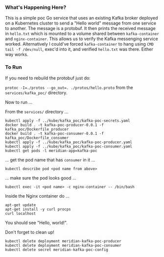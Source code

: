 ### What's Happening Here?

This is a simple poc Go service that uses an existing Kafka broker deployed on a Kubernetes cluster to send a "Hello world" message from one service to another. The message is a protobuf. It then prints the received message in `hello.txt` which is mounted to a volume shared between `kafka-container` and `nginx-container`. This allows us to verify the Kafka messenging service worked. Alternatively I could've forced `kafka-container` to hang using `CMD tail -f /dev/null`, exec'd into it, and verified `hello.txt` was there. Either way works.


### To Run

If you need to rebuild the protobuf just do:

`protoc -I=./protos --go_out=. ./protos/hello.proto` from the `services/kafka_poc/` directory.

Now to run ...

From the `services/` directory ...

```
kubectl apply -f ../kube/kafka_poc/kafka-poc-secrets.yaml
docker build . -t kafka-poc-producer-0.0.1 -f kafka_poc/Dockerfile_producer
docker build . -t kafka-poc-consumer-0.0.1 -f kafka_poc/Dockerfile_consumer
kubectl apply -f ../kube/kafka_poc/kafka-poc-producer.yaml
kubectl apply -f ../kube/kafka_poc/kafka-poc-consumer.yaml
kubectl get pods -l meridian-app=kafka-poc
```

... get the pod name that has `consumer` in it ...

`kubectl describe pod <pod name from above>`

... make sure the pod looks good ...

`kubectl exec -it <pod name> -c nginx-container -- /bin/bash`

Inside the Nginx container do ...

```
apt-get update
apt-get install -y curl procps
curl localhost
```

You should see "Hello, world!".

Don't forget to clean up!

```
kubectl delete deployment meridian-kafka-poc-producer
kubectl delete deployment meridian-kafka-poc-consumer
kubectl delete secret meridian-kafka-poc-config
```
